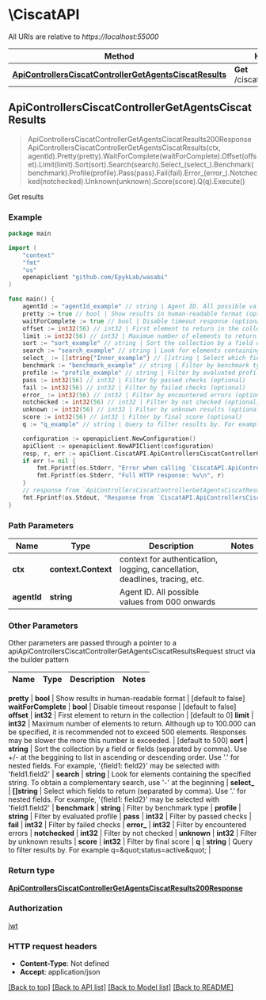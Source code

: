 # \CiscatAPI

All URIs are relative to *https://localhost:55000*

Method | HTTP request | Description
------------- | ------------- | -------------
[**ApiControllersCiscatControllerGetAgentsCiscatResults**](CiscatAPI.md#ApiControllersCiscatControllerGetAgentsCiscatResults) | **Get** /ciscat/{agent_id}/results | Get results



## ApiControllersCiscatControllerGetAgentsCiscatResults

> ApiControllersCiscatControllerGetAgentsCiscatResults200Response ApiControllersCiscatControllerGetAgentsCiscatResults(ctx, agentId).Pretty(pretty).WaitForComplete(waitForComplete).Offset(offset).Limit(limit).Sort(sort).Search(search).Select_(select_).Benchmark(benchmark).Profile(profile).Pass(pass).Fail(fail).Error_(error_).Notchecked(notchecked).Unknown(unknown).Score(score).Q(q).Execute()

Get results



### Example

```go
package main

import (
	"context"
	"fmt"
	"os"
	openapiclient "github.com/EpykLab/wasabi"
)

func main() {
	agentId := "agentId_example" // string | Agent ID. All possible values from 000 onwards
	pretty := true // bool | Show results in human-readable format (optional) (default to false)
	waitForComplete := true // bool | Disable timeout response (optional) (default to false)
	offset := int32(56) // int32 | First element to return in the collection (optional) (default to 0)
	limit := int32(56) // int32 | Maximum number of elements to return. Although up to 100.000 can be specified, it is recommended not to exceed 500 elements. Responses may be slower the more this number is exceeded.  (optional) (default to 500)
	sort := "sort_example" // string | Sort the collection by a field or fields (separated by comma). Use +/- at the beggining to list in ascending or descending order. Use '.' for nested fields. For example, '{field1: field2}' may be selected with 'field1.field2' (optional)
	search := "search_example" // string | Look for elements containing the specified string. To obtain a complementary search, use '-' at the beginning (optional)
	select_ := []string{"Inner_example"} // []string | Select which fields to return (separated by comma). Use '.' for nested fields. For example, '{field1: field2}' may be selected with 'field1.field2' (optional)
	benchmark := "benchmark_example" // string | Filter by benchmark type (optional)
	profile := "profile_example" // string | Filter by evaluated profile (optional)
	pass := int32(56) // int32 | Filter by passed checks (optional)
	fail := int32(56) // int32 | Filter by failed checks (optional)
	error_ := int32(56) // int32 | Filter by encountered errors (optional)
	notchecked := int32(56) // int32 | Filter by not checked (optional)
	unknown := int32(56) // int32 | Filter by unknown results (optional)
	score := int32(56) // int32 | Filter by final score (optional)
	q := "q_example" // string | Query to filter results by. For example q=&quot;status=active&quot; (optional)

	configuration := openapiclient.NewConfiguration()
	apiClient := openapiclient.NewAPIClient(configuration)
	resp, r, err := apiClient.CiscatAPI.ApiControllersCiscatControllerGetAgentsCiscatResults(context.Background(), agentId).Pretty(pretty).WaitForComplete(waitForComplete).Offset(offset).Limit(limit).Sort(sort).Search(search).Select_(select_).Benchmark(benchmark).Profile(profile).Pass(pass).Fail(fail).Error_(error_).Notchecked(notchecked).Unknown(unknown).Score(score).Q(q).Execute()
	if err != nil {
		fmt.Fprintf(os.Stderr, "Error when calling `CiscatAPI.ApiControllersCiscatControllerGetAgentsCiscatResults``: %v\n", err)
		fmt.Fprintf(os.Stderr, "Full HTTP response: %v\n", r)
	}
	// response from `ApiControllersCiscatControllerGetAgentsCiscatResults`: ApiControllersCiscatControllerGetAgentsCiscatResults200Response
	fmt.Fprintf(os.Stdout, "Response from `CiscatAPI.ApiControllersCiscatControllerGetAgentsCiscatResults`: %v\n", resp)
}
```

### Path Parameters


Name | Type | Description  | Notes
------------- | ------------- | ------------- | -------------
**ctx** | **context.Context** | context for authentication, logging, cancellation, deadlines, tracing, etc.
**agentId** | **string** | Agent ID. All possible values from 000 onwards |

### Other Parameters

Other parameters are passed through a pointer to a apiApiControllersCiscatControllerGetAgentsCiscatResultsRequest struct via the builder pattern


Name | Type | Description  | Notes
------------- | ------------- | ------------- | -------------

 **pretty** | **bool** | Show results in human-readable format | [default to false]
 **waitForComplete** | **bool** | Disable timeout response | [default to false]
 **offset** | **int32** | First element to return in the collection | [default to 0]
 **limit** | **int32** | Maximum number of elements to return. Although up to 100.000 can be specified, it is recommended not to exceed 500 elements. Responses may be slower the more this number is exceeded.  | [default to 500]
 **sort** | **string** | Sort the collection by a field or fields (separated by comma). Use +/- at the beggining to list in ascending or descending order. Use &#39;.&#39; for nested fields. For example, &#39;{field1: field2}&#39; may be selected with &#39;field1.field2&#39; |
 **search** | **string** | Look for elements containing the specified string. To obtain a complementary search, use &#39;-&#39; at the beginning |
 **select_** | **[]string** | Select which fields to return (separated by comma). Use &#39;.&#39; for nested fields. For example, &#39;{field1: field2}&#39; may be selected with &#39;field1.field2&#39; |
 **benchmark** | **string** | Filter by benchmark type |
 **profile** | **string** | Filter by evaluated profile |
 **pass** | **int32** | Filter by passed checks |
 **fail** | **int32** | Filter by failed checks |
 **error_** | **int32** | Filter by encountered errors |
 **notchecked** | **int32** | Filter by not checked |
 **unknown** | **int32** | Filter by unknown results |
 **score** | **int32** | Filter by final score |
 **q** | **string** | Query to filter results by. For example q&#x3D;&amp;quot;status&#x3D;active&amp;quot; |

### Return type

[**ApiControllersCiscatControllerGetAgentsCiscatResults200Response**](ApiControllersCiscatControllerGetAgentsCiscatResults200Response.md)

### Authorization

[jwt](../README.md#jwt)

### HTTP request headers

- **Content-Type**: Not defined
- **Accept**: application/json

[[Back to top]](#) [[Back to API list]](../README.md#documentation-for-api-endpoints)
[[Back to Model list]](../README.md#documentation-for-models)
[[Back to README]](../README.md)
